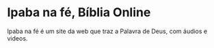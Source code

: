 # Ipaba na fé, Bíblia Online
Ipaba na fé é um site da web que traz a Palavra de Deus, com áudios e videos.